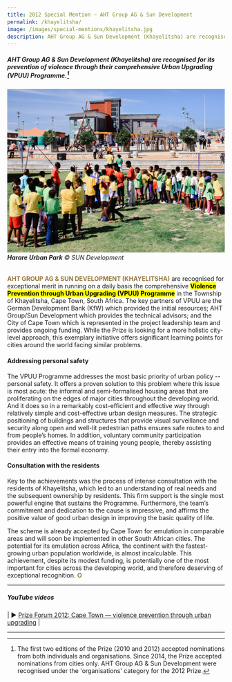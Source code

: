 ```yaml
---
title: 2012 Special Mention — AHT Group AG & Sun Development
permalink: /khayelitsha/
image: /images/special-mentions/khayelitsha.jpg
description: AHT Group AG & Sun Development (Khayelitsha) are recognised for its prevention of violence through their comprehensive Urban Upgrading (VPUU) Programme.
---
```


##### AHT Group AG & Sun Development (Khayelitsha) are recognised for its prevention of violence through their comprehensive Urban Upgrading (VPUU) Programme.[^1]

###### ![Khayelitsha](/images/special-mentions/khayelitsha.jpg)**Harare Urban Park** © SUN Development

<b><font color="#967942">AHT GROUP AG & SUN DEVELOPMENT (KHAYELITSHA)</font></b> are recognised for exceptional merit in running on a daily basis the comprehensive **<mark>Violence Prevention through Urban Upgrading (VPUU) Programme</mark>** in the Township of Khayelitsha, Cape Town, South Africa. The key partners of VPUU are the German Development Bank (KfW) which provided the initial resources; AHT Group/Sun Development which provides the technical advisors; and the City of Cape Town which is represented in the project leadership team and provides ongoing funding. While the Prize is looking for a more holistic city-level approach, this exemplary initiative offers significant learning points for cities around the world facing similar problems.

#### **Addressing personal safety**

The VPUU Programme addresses the most basic priority of urban policy -- personal safety. It offers a proven solution to this problem where this issue is most acute: the informal and semi-formalised housing areas that are proliferating on the edges of major cities throughout the developing world. And it does so in a remarkably cost-efficient and effective way through relatively simple and cost-effective urban design measures. The strategic positioning of buildings and structures that provide visual surveillance and security along open and well-lit pedestrian paths ensures safe routes to and from people’s homes. In addition, voluntary community participation provides an effective means of training young people, thereby assisting their entry into the formal economy.

#### **Consultation with the residents**

Key to the achievements was the process of intense consultation with the residents of Khayelitsha, which led to an understanding of real needs and the subsequent ownership by residents. This firm support is the single most powerful engine that sustains the Programme. Furthermore, the team’s commitment and dedication to the cause is impressive, and affirms the positive value of good urban design in improving the basic quality of life.

The scheme is already accepted by Cape Town for emulation in comparable areas and will soon be implemented in other South African cities. The potential for its emulation across Africa, the continent with the fastest-growing urban population worldwide, is almost incalculable. This achievement, despite its modest funding, is potentially one of the most important for cities across the developing world, and therefore deserving of exceptional recognition. **<font color="#967942">O</font>**

---

##### **YouTube videos**

| ▶️ [Prize Forum 2012: Cape Town — violence prevention through urban upgrading](https://youtu.be/39r96ZESjvU) |

---

[^1]: The first two editions of the Prize (2010 and 2012) accepted nominations from both individuals and organisations. Since 2014, the Prize accepted nominations from cities only. AHT Group AG & Sun Development were recognised under the 'organisations' category for the 2012 Prize.
